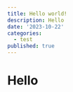 ```yaml
---
title: Hello world!
description: Hello
date: '2023-10-22'
categories:
  - test
published: true
---
```


# Hello
